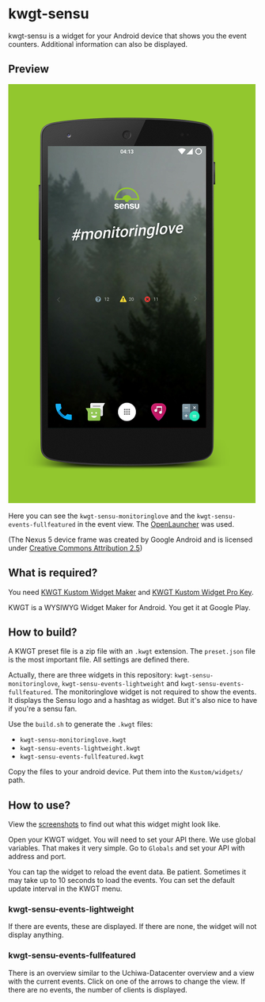 # kwgt-sensu
kwgt-sensu is a widget for your Android device that shows you the event counters. Additional information can also be displayed.

## Preview
![Sensu: A lot of events](screenshots/Nexus5.png)

Here you can see the `kwgt-sensu-monitoringlove` and the `kwgt-sensu-events-fullfeatured` in the event view. The [OpenLauncher](https://github.com/OpenLauncherTeam/openlauncher) was used.

(The Nexus 5 device frame was created by Google Android and is licensed under [Creative Commons Attribution 2.5](https://creativecommons.org/licenses/by/2.5/))

## What is required?
You need [KWGT Kustom Widget Maker](https://play.google.com/store/apps/details?id=org.kustom.widget) and [KWGT Kustom Widget Pro Key](https://play.google.com/store/apps/details?id=org.kustom.widget.pro).

KWGT is a WYSIWYG Widget Maker for Android. You get it at Google Play.

## How to build?
A KWGT preset file is a zip file with an `.kwgt` extension. The `preset.json` file is the most important file. All settings are defined there.

Actually, there are three widgets in this repository: `kwgt-sensu-monitoringlove`, `kwgt-sensu-events-lightweight` and `kwgt-sensu-events-fullfeatured`. The monitoringlove widget is not required to show the events. It displays the Sensu logo and a hashtag as widget. But it's also nice to have if you're a sensu fan.

Use the `build.sh` to generate the `.kwgt` files:

* `kwgt-sensu-monitoringlove.kwgt`
* `kwgt-sensu-events-lightweight.kwgt`
* `kwgt-sensu-events-fullfeatured.kwgt`

Copy the files to your android device. Put them into the `Kustom/widgets/` path.

## How to use?
View the [screenshots](screenshots/) to find out what this widget might look like.

Open your KWGT widget. You will need to set your API there. We use global variables. That makes it very simple. Go to `Globals` and set your API with address and port.

You can tap the widget to reload the event data. Be patient. Sometimes it may take up to 10 seconds to load the events. You can set the default update interval in the KWGT menu.

### kwgt-sensu-events-lightweight
If there are events, these are displayed. If there are none, the widget will not display anything.

### kwgt-sensu-events-fullfeatured
There is an overview similar to the Uchiwa-Datacenter overview and a view with the current events. Click on one of the arrows to change the view. If there are no events, the number of clients is displayed.
